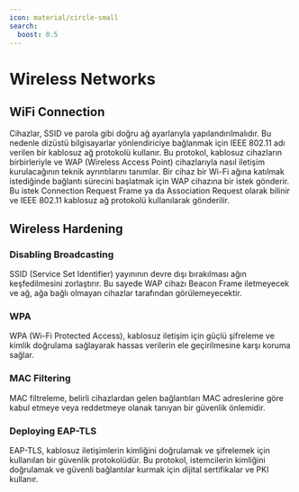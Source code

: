 ```yaml
---
icon: material/circle-small
search:
  boost: 0.5
---
```


# Wireless Networks

## WiFi Connection

Cihazlar, SSID ve parola gibi doğru ağ ayarlarıyla yapılandırılmalıdır. Bu nedenle dizüstü bilgisayarlar yönlendiriciye bağlanmak için IEEE 802.11 adı verilen bir kablosuz ağ protokolü kullanır. Bu protokol, kablosuz cihazların birbirleriyle ve WAP (Wireless Access Point) cihazlarıyla nasıl iletişim kurulacağının teknik ayrıntılarını tanımlar. Bir cihaz bir Wi-Fi ağına katılmak istediğinde bağlantı sürecini başlatmak için WAP cihazına bir istek gönderir. Bu istek Connection Request Frame ya da Association Request olarak bilinir ve IEEE 802.11 kablosuz ağ protokolü kullanılarak gönderilir.

## Wireless Hardening

### Disabling Broadcasting

SSID (Service Set Identifier) yayınının devre dışı bırakılması ağın keşfedilmesini zorlaştırır. Bu sayede WAP cihazı Beacon Frame iletmeyecek ve ağ, ağa bağlı olmayan cihazlar tarafından görülemeyecektir.

### WPA

WPA (Wi-Fi Protected Access), kablosuz iletişim için güçlü şifreleme ve kimlik doğrulama sağlayarak hassas verilerin ele geçirilmesine karşı koruma sağlar.

### MAC Filtering

MAC filtreleme, belirli cihazlardan gelen bağlantıları MAC adreslerine göre kabul etmeye veya reddetmeye olanak tanıyan bir güvenlik önlemidir.

### Deploying EAP-TLS

EAP-TLS, kablosuz iletişimlerin kimliğini doğrulamak ve şifrelemek için kullanılan bir güvenlik protokolüdür. Bu protokol, istemcilerin kimliğini doğrulamak ve güvenli bağlantılar kurmak için dijital sertifikalar ve PKI kullanır.
